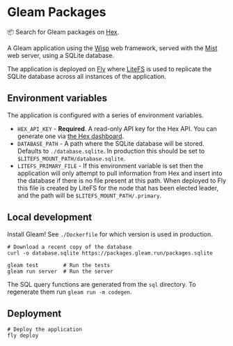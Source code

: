 # Gleam Packages

📦 Search for Gleam packages on [Hex](https://hex.pm).

A Gleam application using the [Wisp](https://lpil.github.io/wisp) web framework,
served with the [Mist](https://github.com/rawhat/mist) web server, using a
SQLite database.

The application is deployed on [Fly](https://fly.io) where
[LiteFS](https://github.com/superfly/litefs) is used to replicate the
SQLite database across all instances of the application.

## Environment variables

The application is configured with a series of environment variables.

- `HEX_API_KEY` - **Required**. A read-only API key for the Hex API. You can
  generate one via [the Hex dashboard](https://hex.pm/dashboard/keys).
- `DATABASE_PATH` - A path where the SQLite database will be stored. Defaults
  to `./database.sqlite`. In production this should be set to
  `$LITEFS_MOUNT_PATH/database.sqlite`.
- `LITEFS_PRIMARY_FILE` - If this environment variable is set then the
  application will only attempt to pull information from Hex and insert into the
  database if there is no file present at this path. When deployed to Fly this
  file is created by LiteFS for the node that has been elected leader, and the
  path will be `$LITEFS_MOUNT_PATH/.primary`.

## Local development

Install Gleam! See `./Dockerfile` for which version is used in production.

```shell
# Download a recent copy of the database
curl -o database.sqlite https://packages.gleam.run/packages.sqlite

gleam test        # Run the tests
gleam run server  # Run the server
```

The SQL query functions are generated from the `sql` directory. To regenerate
them run `gleam run -m codegen`.

## Deployment

```shell
# Deploy the application
fly deploy
```
